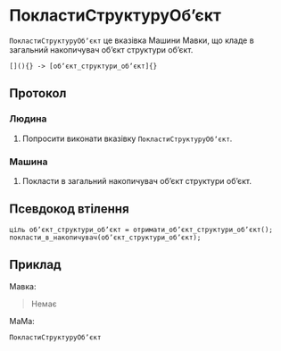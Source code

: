 # ПокластиСтруктуруОбʼєкт

`ПокластиСтруктуруОбʼєкт` <keyword>це</keyword> вказівка <subject>Машини Мавки</subject>, що кладе в загальний накопичувач обʼєкт структури обʼєкт.

```
[](){} -> [обʼєкт_структури_обʼєкт]{}
```

## Протокол

### Людина

1. Попросити виконати вказівку `ПокластиСтруктуруОбʼєкт`.

### Машина

1. Покласти в загальний накопичувач обʼєкт структури обʼєкт.

## Псевдокод втілення

```ціль
ціль обʼєкт_структури_обʼєкт = отримати_обʼєкт_структури_обʼєкт();
покласти_в_накопичувач(обʼєкт_структури_обʼєкт);
```

## Приклад

<subject>Мавка</subject>:

> Немає

<subject>МаМа</subject>:

```мама
ПокластиСтруктуруОбʼєкт
```
